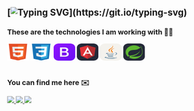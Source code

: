 ## [![Typing SVG](https://readme-typing-svg.herokuapp.com/?color=FFFFFF&size=30&center=false&vCenter=true&width=1000&lines=Hey+there,+my+name+is+Lucas;I'm+a+software+development+intern;Learning+a+little+everyday;Be+Welcome!)](https://git.io/typing-svg)

### These are the technologies I am working with 👨‍💻

<div>
  <img align="center" alt="HTML" height="40" width="50" src="https://raw.githubusercontent.com/devicons/devicon/master/icons/html5/html5-original.svg">
  <img align="center" alt="CSS" height="40" width="50" src="https://raw.githubusercontent.com/devicons/devicon/master/icons/css3/css3-original.svg">
  <img align="center" alt="Bootstrap" height="40" width="50" src="https://github.com/tandpfun/skill-icons/blob/main/icons/Bootstrap.svg">
  <img align="center" alt="Angular" height="40" width="50" src="https://github.com/tandpfun/skill-icons/blob/main/icons/Angular-Dark.svg">
  <img align="center" alt="Java" height="40" width="50" src="https://github.com/tandpfun/skill-icons/blob/main/icons/Java-Light.svg">
  <img align="center" alt="Spring Boot" height="40" width="50" src="https://github.com/tandpfun/skill-icons/blob/main/icons/Spring-Dark.svg">
</div> <br>

### You can find me here ✉️

<div>
  <a href="https://www.linkedin.com/in/lucas-fariasag/" target="_blank">
    <img src="https://img.shields.io/badge/-LinkedIn-%230077B5?style=for-the-badge&logo=linkedin&logoColor=white" target="_blank">
  </a> 
  <a href="https://www.instagram.com/fariasaguiar_/" target="_blank">
    <img src="https://img.shields.io/badge/-Instagram-%23E4405F?style=for-the-badge&logo=instagram&logoColor=white" target="_blank">
  </a>
  <a href = "mailto:lucas.fariasag@gmail.com">
    <img src="https://img.shields.io/badge/-Gmail-%23333?style=for-the-badge&logo=gmail&logoColor=white" target="_blank">
  </a>
</div>

